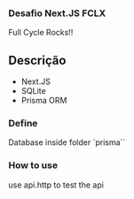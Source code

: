 
### Desafio Next.JS FCLX

Full Cycle Rocks!!

## Descrição

- Next.JS
- SQLite
- Prisma ORM


### Define

Database inside folder `prisma``

### How to use

use api.http to test the api